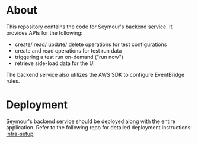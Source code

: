 # About
This repository contains the code for Seymour's backend service. It provides APIs for the following:

- create/ read/ update/ delete operations for test configurations
- create and read operations for test run data
- triggering a test run on-demand ("run now")
- retrieve side-load data for the UI

The backend service also utilizes the AWS SDK to configure EventBridge rules.

# Deployment

Seymour's backend service should be deployed along with the entire application. Refer to the following repo for detailed deployment instructions: [infra-setup](https://github.com/seymour-active-monitoring/infra-setup)

